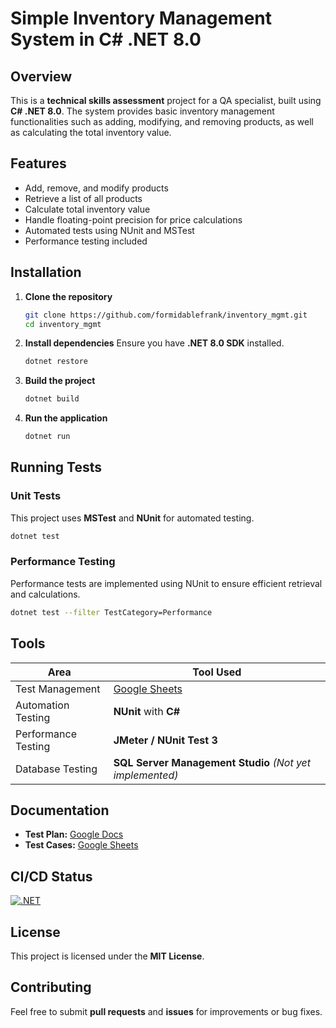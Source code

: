 # Simple Inventory Management System in C# .NET 8.0

## Overview
This is a **technical skills assessment** project for a QA specialist, built using **C# .NET 8.0**. The system provides basic inventory management functionalities such as adding, modifying, and removing products, as well as calculating the total inventory value.

## Features
- Add, remove, and modify products
- Retrieve a list of all products
- Calculate total inventory value
- Handle floating-point precision for price calculations
- Automated tests using NUnit and MSTest
- Performance testing included

## Installation
1. **Clone the repository**
   ```sh
   git clone https://github.com/formidablefrank/inventory_mgmt.git
   cd inventory_mgmt
   ```
2. **Install dependencies**
   Ensure you have **.NET 8.0 SDK** installed.
   ```sh
   dotnet restore
   ```
3. **Build the project**
   ```sh
   dotnet build
   ```
4. **Run the application**
   ```sh
   dotnet run
   ```

## Running Tests
### Unit Tests
This project uses **MSTest** and **NUnit** for automated testing.
```sh
dotnet test
```

### Performance Testing
Performance tests are implemented using NUnit to ensure efficient retrieval and calculations.
```sh
dotnet test --filter TestCategory=Performance
```

## Tools
| Area                   | Tool Used                                      |
|------------------------|----------------------------------------------|
| Test Management       | [Google Sheets](https://docs.google.com/spreadsheets/d/1Vst67mvOYJKGjpv7jdpM-lX8-CyVDwirIpfVKvP3MCk/edit?gid=1868055553#gid=1868055553) |
| Automation Testing    | **NUnit** with **C#** |
| Performance Testing   | **JMeter / NUnit Test 3** |
| Database Testing      | **SQL Server Management Studio** *(Not yet implemented)* |

## Documentation
- **Test Plan:** [Google Docs](https://docs.google.com/document/d/11pTuBtNRu-U5WS_FhjRVcxMaxq8FB6tqC_J9XCZEoLs/edit?tab=t.0)
- **Test Cases:** [Google Sheets](https://docs.google.com/spreadsheets/d/1Vst67mvOYJKGjpv7jdpM-lX8-CyVDwirIpfVKvP3MCk/edit?gid=1868055553#gid=1868055553)

## CI/CD Status
[![.NET](https://github.com/formidablefrank/inventory_mgmt/actions/workflows/dotnet.yml/badge.svg?branch=main)](https://github.com/formidablefrank/inventory_mgmt/actions/workflows/dotnet.yml)

## License
This project is licensed under the **MIT License**.

## Contributing
Feel free to submit **pull requests** and **issues** for improvements or bug fixes.

